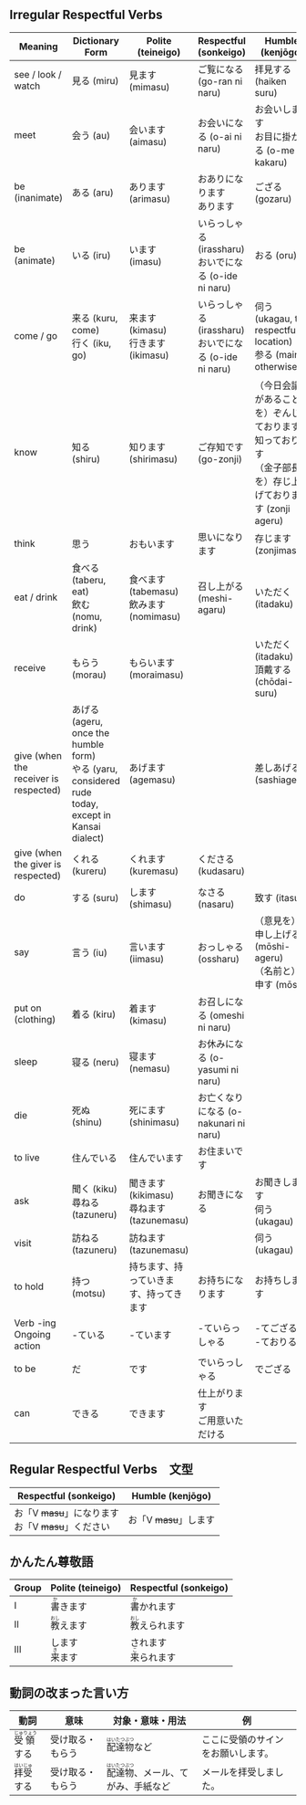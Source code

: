 ## Irregular Respectful Verbs

|Meaning|	Dictionary Form|	Polite (teineigo)|	Respectful (sonkeigo)|	Humble (kenjōgo)|
| --- | --- | --- | --- | --- |
|see / look / watch|	見る (miru)|	見ます (mimasu)|	ご覧になる (go-ran ni naru)|	拝見する (haiken suru)|
|meet|	会う (au)	|会います (aimasu)|	お会いになる (o-ai ni naru)|お会いします</br>お目に掛かる (o-me ni kakaru)|
|be (inanimate)|	ある (aru)|	あります (arimasu)|おありになります</br>あります|ござる (gozaru)|
|be (animate)|	いる (iru)|	います (imasu)|	いらっしゃる (irassharu)</br>	おいでになる (o-ide ni naru)|	おる (oru)|
|come / go|	来る (kuru, come) </br> 行く (iku, go)|	来ます (kimasu) </br>行きます (ikimasu)|いらっしゃる (irassharu) </br>	おいでになる (o-ide ni naru)|	伺う (ukagau, to respectful location)</br>参る (mairu, otherwise)|
|know|	知る (shiru)|	知ります (shirimasu)|	ご存知です (go-zonji)|	（今日会議があることを）ぞんじております/ 知っております</br>（金子部長を）存じ上げております (zonji ageru)|
|think|思う|おもいます|思いになります|存じます(zonjimasu)|
|eat / drink|	食べる (taberu, eat)</br>飲む (nomu, drink)|	食べます (tabemasu) </br>飲みます (nomimasu)|召し上がる (meshi-agaru)|	いただく (itadaku)|
|receive|	もらう (morau)|	もらいます (moraimasu)|	|	いただく (itadaku)</br>頂戴する (chōdai-suru)|
|give (when the receiver is respected)|	あげる (ageru, once the humble form)</br>やる (yaru, considered rude today, except in Kansai dialect)|	あげます (agemasu)|	|	差しあげる (sashiageru)|
|give (when the giver is respected)|	くれる (kureru)|	くれます (kuremasu)|	くださる (kudasaru)||
|do|	する (suru)|	します (shimasu)|	なさる (nasaru)|	致す (itasu)|
|say|	言う (iu)|	言います (iimasu)|	おっしゃる (ossharu)|	（意見を）申し上げる (mōshi-ageru) </br> （名前と）申す (mōsu)|
|put on (clothing)|	着る (kiru)|	着ます (kimasu)|	お召しになる (omeshi ni naru)||	
|sleep|	寝る (neru)|	寝ます (nemasu)|	お休みになる (o-yasumi ni naru)||	
|die|	死ぬ (shinu)|	死にます (shinimasu)|	お亡くなりになる (o-nakunari ni naru)|
|to live|住んでいる|住んでいます|お住まいです||	
|ask|	聞く (kiku) </br>尋ねる (tazuneru)|	聞きます (kikimasu) </br>尋ねます (tazunemasu)|お聞きになる|お聞きします</br>伺う (ukagau)|
|visit|  	訪ねる (tazuneru)|	訪ねます (tazunemasu)|	|	伺う (ukagau)|
|to hold|持つ(motsu)|持ちます、持っていきます、持ってきます|お持ちになります|お持ちします|
|Verb -ing </br> Ongoing action |-ている|-ています|-ていらっしゃる|-てござる</br>-ておりる|
|to be|だ|です|でいらっしゃる|でござる|
|can| できる|できます|仕上がります </br>ご用意いただける|||

## Regular Respectful Verbs　文型

|	Respectful (sonkeigo)|	Humble (kenjōgo)|
| --- | --- |
|お「V <s>masu</s>」になります</br>お「V <s>masu</s>」ください|お「V <s>masu</s>」します|

## かんたん尊敬語

|Group |Polite (teineigo)|Respectful (sonkeigo)|
| --- | --- | --- |
|I|<ruby>書<rt>か</rt><ruby>きます|<ruby>書<rt>か</rt><ruby>かれます|
|II|<ruby>教<rt>おし</rt><ruby>えます|<ruby>教<rt>おし</rt><ruby>えられます|
|III|します</br><ruby>来<rt>き</rt><ruby>ます|されます</br><ruby>来<rt>こ</rt><ruby>られます|

## 動詞の改まった言い方

|動詞 |意味|対象・意味・用法|例|
| --- | --- | --- | --- |
|<ruby>受<rt>じゅ</rt>領<rt>りょう</rt></ruby>する|受け取る・もらう|<ruby>配<rt>はい</rt>達<rt>たつ</rt>物<rt>ぶつ</rt></ruby>など|ここに受領のサインをお願いします。|
|<ruby>拝<rt>はい</rt>受<rt>じゅ</rt></ruby>する|受け取る・もらう|<ruby>配<rt>はい</rt>達<rt>たつ</rt>物<rt>ぶつ</rt></ruby>、メール、てがみ、手紙など|メールを拝受しました。|
